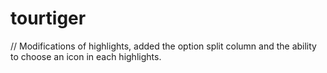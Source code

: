 # tourtiger
// Modifications of highlights, added the option split column and the ability to choose an icon in each highlights.
